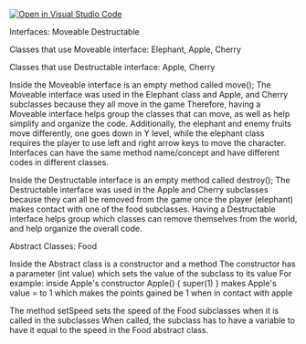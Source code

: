 [![Open in Visual Studio Code](https://classroom.github.com/assets/open-in-vscode-2e0aaae1b6195c2367325f4f02e2d04e9abb55f0b24a779b69b11b9e10269abc.svg)](https://classroom.github.com/online_ide?assignment_repo_id=16138064&assignment_repo_type=AssignmentRepo)



Interfaces: 
Moveable
Destructable

Classes that use Moveable interface: Elephant, Apple, Cherry

Classes that use Destructable interface: Apple, Cherry


Inside the Moveable interface is an empty method called move(); 
The Moveable interface was used in the Elephant class and Apple, and Cherry subclasses because they all move in the game
Therefore, having a Moveable interface helps group the classes that can move, as well as help simplify and organize the code. 
Additionally, the elephant and enemy fruits move differently, one goes down in Y level, while the elephant class requires the player to use left and right arrow keys to move the character. 
Interfaces can have the same method name/concept and have different codes in different classes. 

Inside the Destructable interface is an empty method called destroy();
The Destructable interface was used in the Apple and Cherry subclasses because they can all be removed from the game once the player (elephant) makes contact with one of the food subclasses.
Having a Destructable interface helps group which classes can remove themselves from the world, and help organize the overall code.


Abstract Classes:
Food

Inside the Abstract class is a constructor and a method
The constructor has a parameter (int value) 
which sets the value of the subclass to its value 
For example: inside Apple's constructor
Apple()
{
  super(1) 
}
makes Apple's value = to 1
which makes the points gained be 1 when in contact with apple 

The method setSpeed sets the speed of the Food subclasses when it is called in the subclasses
When called, the subclass has to have a variable to have it equal to the speed in the Food abstract class. 








